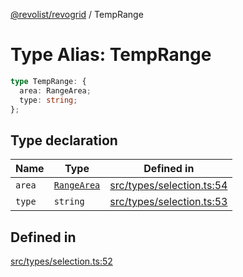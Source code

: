 [@revolist/revogrid](README.md) / TempRange

# Type Alias: TempRange

```ts
type TempRange: {
  area: RangeArea;
  type: string;
};
```

## Type declaration

| Name | Type | Defined in |
| ------ | ------ | ------ |
| `area` | [`RangeArea`](TypeAlias.RangeArea.md) | [src/types/selection.ts:54](https://github.com/revolist/revogrid/blob/0ab93afcbb5b98b002edc76b162fc6cdefa047cd/src/types/selection.ts#L54) |
| `type` | `string` | [src/types/selection.ts:53](https://github.com/revolist/revogrid/blob/0ab93afcbb5b98b002edc76b162fc6cdefa047cd/src/types/selection.ts#L53) |

## Defined in

[src/types/selection.ts:52](https://github.com/revolist/revogrid/blob/0ab93afcbb5b98b002edc76b162fc6cdefa047cd/src/types/selection.ts#L52)
